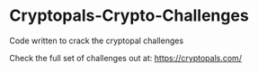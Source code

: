 # Cryptopals-Crypto-Challenges
Code written to crack the cryptopal challenges

Check the full set of challenges out at:
https://cryptopals.com/
